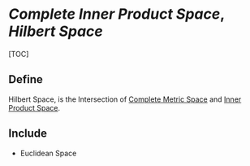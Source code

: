 # $Complete\ Inner\ Product\ Space , Hilbert\ Space$

[TOC]

## Define  
Hilbert Space, is the Intersection of [Complete Metric Space](./Metric_Space.md) and [Inner Product Space](./Inner_Poduct_Space.md).

## Include 

* Euclidean Space